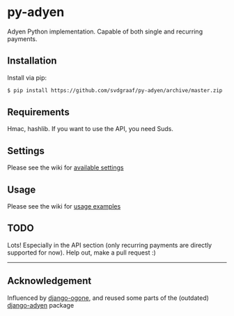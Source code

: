 # py-adyen
Adyen Python implementation. Capable of both single and recurring payments.

## Installation

Install via pip:
```bash
$ pip install https://github.com/svdgraaf/py-adyen/archive/master.zip
```

## Requirements
Hmac, hashlib. If you want to use the API, you need Suds.

## Settings
Please see the wiki for [available settings](https://github.com/svdgraaf/py-adyen/wiki)

## Usage
Please see the wiki for [usage examples](https://github.com/svdgraaf/py-adyen/wiki)

## TODO
Lots! Especially in the API section (only recurring payments are directly supported for now). Help out, make a pull request :)

*****
## Acknowledgement
Influenced by [django-ogone](https://github.com/tschellenbach/Django-ogone), and reused some parts of the (outdated) [django-adyen](https://github.com/dokterbob/django-adyen) package